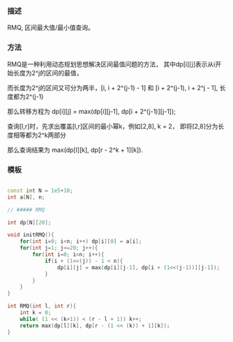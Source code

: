 
### 描述

RMQ, 区间最大值/最小值查询。

### 方法

RMQ是一种利用动态规划思想解决区间最值问题的方法， 其中dp[i][j]表示从i开始长度为2^j的区间的最值，

而长度为2^j的区间又可分为两半，[i, i + 2^(j-1) - 1] 和 [i + 2^(j-1), i + 2^j - 1], 长度都为2^(j-1)

那么转移方程为 dp[i][j] = max(dp[i][j-1], dp[i + 2^(j-1)][j-1]);

查询[l,r]时，先求出覆盖[l,r]区间的最小幂k，例如[2,8], k = 2， 即将[2,8]分为长度相等都为2^k两部分

那么查询结果为 max(dp[l][k], dp[r - 2^k + 1][k]).

### 模板

``` c++

const int N = 1e5+10;
int a[N], n;

// ##### RMQ

int dp[N][20];

void initRMQ(){
    for(int i=0; i<n; i++) dp[i][0] = a[i];
    for(int j=1; j<=20; j++){
        for(int i=0; i<n; i++){
            if(i + (1<<(j)) - 1 < n){
                dp[i][j] = max(dp[i][j-1], dp[i + (1<<(j-1))][j-1]);
            }
        }
    }
}

int RMQ(int l, int r){
    int k = 0;
    while( (1 << (k+1)) < (r - l + 1)) k++;
    return max(dp[l][k], dp[r - (1 << (k)) + 1][k]);
}

```
